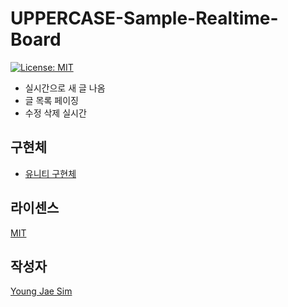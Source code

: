 # UPPERCASE-Sample-Realtime-Board

[![License: MIT](https://img.shields.io/badge/License-MIT-blue.svg)](https://opensource.org/licenses/MIT)

- 실시간으로 새 글 나옴
- 글 목록 페이징
- 수정 삭제 실시간

## 구현체
- [유니티 구현체](https://github.com/Hanul/UPPERCASE-Sample-Realtime-Board-Unity)

## 라이센스
[MIT](LICENSE)

## 작성자
[Young Jae Sim](https://github.com/Hanul)